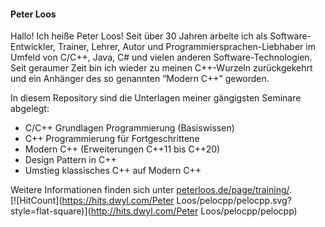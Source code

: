#### Peter Loos

Hallo! Ich heiße Peter Loos! Seit über 30 Jahren arbeite ich als Software-Entwickler, Trainer, Lehrer, Autor und Programmiersprachen-Liebhaber im Umfeld von C/C++, Java, C# und vielen anderen Software-Technologien.
Seit geraumer Zeit bin ich wieder zu meinen C++-Wurzeln zurückgekehrt und ein Anhänger des so genannten “Modern C++” geworden.

In diesem Repository sind die Unterlagen meiner gängigsten Seminare abgelegt:

  * C/C++ Grundlagen Programmierung (Basiswissen)
  * C++ Programmierung für Fortgeschrittene
  * Modern C++ (Erweiterungen C++11 bis C++20)
  * Design Pattern in C++
  * Umstieg klassisches C++ auf Modern C++

Weitere Informationen finden sich unter [peterloos.de/page/training/](https://peterloos.de/page/training/).<br/>
[![HitCount](https://hits.dwyl.com/Peter Loos/pelocpp/pelocpp.svg?style=flat-square)](http://hits.dwyl.com/Peter Loos/pelocpp/pelocpp)
